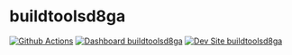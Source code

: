 # buildtoolsd8ga

[![Github Actions](https://github.com/kporras07/buildtoolsd8ga/actions/workflows/build_deploy_and_test.yml/badge.svg)](https://github.com/kporras07/buildtoolsd8ga/actions/workflows/build_deploy_and_test.yml)
[![Dashboard buildtoolsd8ga](https://img.shields.io/badge/dashboard-buildtoolsd8ga-yellow.svg)](https://dashboard.pantheon.io/sites/202bb785-6c66-4d08-9f0f-69ecfd1f4115#dev/code)
[![Dev Site buildtoolsd8ga](https://img.shields.io/badge/site-buildtoolsd8ga-blue.svg)](http://dev-buildtoolsd8ga.pantheonsite.io/)
